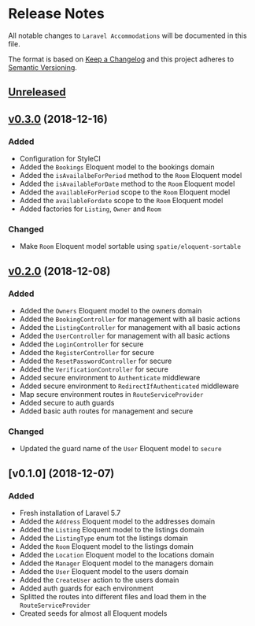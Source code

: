 # Release Notes

All notable changes to `Laravel Accommodations` will be documented in this file.

The format is based on [Keep a Changelog](http://keepachangelog.com/en/1.0.0/)
and this project adheres to [Semantic Versioning](http://semver.org/spec/v2.0.0.html).

## [Unreleased]

## [v0.3.0] (2018-12-16)

### Added

- Configuration for StyleCI
- Added the `Bookings` Eloquent model to the bookings domain
- Added the `isAvailalbeForPeriod` method to the `Room` Eloquent model
- Added the `isAvailableForDate` method to the `Room` Eloquent model
- Added the `availableForPeriod` scope to the `Room` Eloquent model
- Added the `availableFordate` scope to the `Room` Eloquent model
- Added factories for `Listing`, `Owner` and `Room`

### Changed

- Make `Room` Eloquent model sortable using `spatie/eloquent-sortable`

## [v0.2.0] (2018-12-08)

### Added

- Added the `Owners` Eloquent model to the owners domain
- Added the `BookingController` for management with all basic actions
- Added the `ListingController` for management with all basic actions
- Added the `UserController` for management with all basic actions
- Added the `LoginController` for secure
- Added the `RegisterController` for secure
- Added the `ResetPasswordController` for secure
- Added the `VerificationController` for secure
- Added secure environment to `Authenticate` middleware
- Added secure environment to `RedirectIfAuthenticated` middleware
- Map secure environment routes in `RouteServiceProvider`
- Added secure to auth guards
- Added basic auth routes for management and secure

### Changed

- Updated the guard name of the `User` Eloquent model to `secure`

## [v0.1.0] (2018-12-07)

### Added

- Fresh installation of Laravel 5.7
- Added the `Address` Eloquent model to the addresses domain
- Added the `Listing` Eloquent model to the listings domain
- Added the `ListingType` enum tot the listings domain
- Added the `Room` Eloquent model to the listings domain
- Added the `Location` Eloquent model to the locations domain
- Added the `Manager` Eloquent model to the managers domain
- Added the `User` Eloquent model to the users domain
- Added the `CreateUser` action to the users domain
- Added auth guards for each environment
- Splitted the routes into different files and load them in the `RouteServiceProvider`
- Created seeds for almost all Eloquent models

[Unreleased]: https://github.com/cyrildewit/laravel-accommodations/compare/v0.3.0...HEAD
[v0.3.0]: https://github.com/cyrildewit/laravel-accommodations/compare/v0.2.0...v0.3.0
[v0.2.0]: https://github.com/cyrildewit/laravel-accommodations/compare/v0.1.0...v0.2.0
